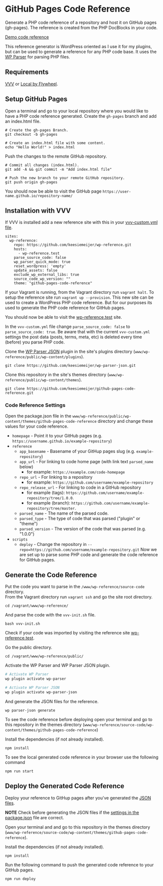 # GitHub Pages Code Reference

Generate a PHP code reference of a repository and host it on GitHub pages (gh-pages). The reference is created from the PHP DocBlocks in your code.

[Demo code reference](https://keesiemeijer.github.io/related-posts-by-taxonomy/)

This reference generator is WordPress oriented as I use it for my plugins, but can be used to generate a reference for any PHP code base. It uses the [WP Parser](https://github.com/WordPress/phpdoc-parser) for parsing PHP files.

## Requirements
[VVV](https://github.com/Varying-Vagrant-Vagrants/VVV) or [Local by Flywheel](https://local.getflywheel.com/).

## Setup GitHub Pages
Open a terminal and go to your local repository where you would like to have a PHP code reference generated. Create the `gh-pages` branch and add an index.html file.
```
# Create the gh-pages Branch.
git checkout -b gh-pages

# Create an index.html file with some content.
echo "Hello World!" > index.html
```

Push the changes to the remote GitHub repository.
```
# Commit all changes (index.html).
git add -A && git commit -m "Add index.html file"

# Push the new branch to your remote GitHub repository.
git push origin gh-pages
```

You should now be able to visit the GitHub page `https://user-name.github.io/repository-name/`

## Installation with VVV

If VVV is installed add a new reference site with this in your [vvv-custom.yml file](https://varyingvagrantvagrants.org/docs/en-US/adding-a-new-site/).

```
sites:
  wp-reference:
    repo: https://github.com/keesiemeijer/wp-reference.git
    hosts:
      - wp-reference.test
    parse_source_code: false
    wp_parser_quick_mode: true
    reset_wordpress: 'empty'
    update_assets: false
    exclude_wp_external_libs: true
    source_code_wp_version: ""
    theme: "github-pages-code-reference"
```

If your Vagrant is running, from the Vagrant directory run `vagrant halt`. To setup the reference site run `vagrant up --provision`. This new site can be used to create a WordPress PHP code reference. But for our purposes its used to generate the PHP code reference for GitHub pages.

You should now be able to visit the [wp-reference.test](http://wp-reference.test) site. 

In the `vvv-custom.yml` file change `parse_source_code: false` to `parse_source_code: true`. Be aware that with the current `vvv-custom.yml` settings the post data (posts, terms, meta, etc) is deleted every time (before) you parse PHP code.

Clone the [WP Parser JSON](https://github.com/keesiemeijer/wp-parser-json) plugin in the site's plugins directory (`www/wp-reference/public/wp-content/plugins`).
```
git clone https://github.com/keesiemeijer/wp-parser-json.git
```

Clone this repository in the site's themes directory (`www/wp-reference/public/wp-content/themes`).
```
git clone https://github.com/keesiemeijer/github-pages-code-reference.git
```

### Code Reference Settings
Open the package.json file in the `www/wp-reference/public/wp-content/themes/github-pages-code-reference` directory and change these values for your code reference.

* `homepage` - Point it to your GitHub pages (e.g. `https://username.github.io/example-repository`)
* `reference`
  * `app_basename` - Basename of your GitHup pages slug (e.g. `example-repository`)
  * `app_url` - For linking to code home page (with link text `parsed_name` below)
    * for example: `https://example.com/code-homepage`
  * `repo_url` - For linking to a repository
    * for example: `https://github.com/username/example-repository`
  * `repo_release_url` - For linking to code in a GitHub repository 
    * for example (tags): `https://github.com/username/example-repository/tree/1.0.0`.
    * for example (branch): `https://github.com/username/example-repository/tree/master`.
  * `parsed_name` - The name of the parsed code.
  * `parsed_type` - The type of code that was parsed ("plugin" or "theme")
  * `parsed_version` - The version of the code that was parsed (e.g. "1.0.0")
* `scripts`
  * `deploy` - Change the repository in `--repo=https://github.com/username/example-repository.git`
Now we are set up to parse some PHP code and generate the code reference for GitHub pages.

## Generate the Code Reference
Put the code you want to parse in the `/www/wp-reference/source-code` directory.  
From the Vagrant directory run `vagrant ssh` and go the site root directory.
```
cd /vagrant/www/wp-reference/
```

And parse the code with the `vvv-init.sh` file.
```
bash vvv-init.sh
```

Check if your code was imported by visiting the reference site [wp-reference.test](http://wp-reference.test).

Go the public directory.
```
cd /vagrant/www/wp-reference/public/
```

Activate the WP Parser and WP Parser JSON plugin.
```bash
# Activate WP Parser
wp plugin activate wp-parser

# Activate WP Parser JSON
wp plugin activate wp-parser-json
```

And generate the JSON files for the reference.
```
wp parser-json generate
```

To see the code reference before deploying open your terminal and go to this repository in the themes directory (`www/wp-reference/source-code/wp-content/themes/github-pages-code-reference`)

Install the dependencies (if not already installed).
```
npm install
```

To see the local generated code reference in your browser use the following command
```
npm run start
```

## Deploy the Generated Code Reference
Deploy your reference to GitHup pages after you've generated the [JSON files](#generate-the-code-reference). 

**NOTE** Check before generating the JSON files if the [settings in the package.json](#code-reference-settings) file are correct.

Open your terminal and and go to this repository in the themes directory (`www/wp-reference/source-code/wp-content/themes/github-pages-code-reference`).

Install the dependencies (if not already installed).
```
npm install
```

Run the following command to push the generated code reference to your GitHub pages.
```
npm run deploy
```
